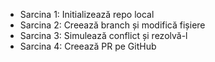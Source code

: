 - Sarcina 1: Initializează repo local
- Sarcina 2: Creează branch și modifică fișiere
- Sarcina 3: Simulează conflict și rezolvă-l
- Sarcina 4: Creează PR pe GitHub
